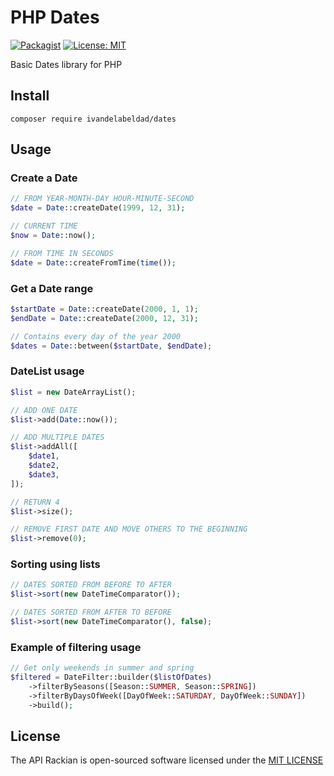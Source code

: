 # PHP Dates

[![Packagist](https://img.shields.io/packagist/v/ivandelabeldad/dates.svg)](https://packagist.org/packages/ivandelabeldad/dates)
[![License: MIT](https://img.shields.io/badge/License-MIT-yellow.svg)](https://github.com/ivandelabeldad/api-rackian/blob/master/LICENSE)

Basic Dates library for PHP


## Install
```
composer require ivandelabeldad/dates
```


## Usage

### Create a Date
```php
// FROM YEAR-MONTH-DAY HOUR-MINUTE-SECOND
$date = Date::createDate(1999, 12, 31);

// CURRENT TIME
$now = Date::now();

// FROM TIME IN SECONDS
$date = Date::createFromTime(time());
```

### Get a Date range
```php
$startDate = Date::createDate(2000, 1, 1);
$endDate = Date::createDate(2000, 12, 31);

// Contains every day of the year 2000
$dates = Date::between($startDate, $endDate);
```

### DateList usage
```php
$list = new DateArrayList();

// ADD ONE DATE
$list->add(Date::now());

// ADD MULTIPLE DATES
$list->addAll([
    $date1,
    $date2,
    $date3,
]);

// RETURN 4
$list->size();

// REMOVE FIRST DATE AND MOVE OTHERS TO THE BEGINNING
$list->remove(0);
```

### Sorting using lists
```php
// DATES SORTED FROM BEFORE TO AFTER
$list->sort(new DateTimeComparator());

// DATES SORTED FROM AFTER TO BEFORE
$list->sort(new DateTimeComparator(), false);
```

### Example of filtering usage
```php
// Get only weekends in summer and spring
$filtered = DateFilter::builder($listOfDates)
	->filterBySeasons([Season::SUMMER, Season::SPRING])
   	->filterByDaysOfWeek([DayOfWeek::SATURDAY, DayOfWeek::SUNDAY])
    ->build();
```


## License

The API Rackian is open-sourced software licensed under
the [MIT LICENSE](https://github.com/ivandelabeldad/php-dates/blob/master/LICENSE)
